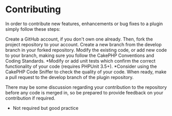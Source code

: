 Contributing
============

In order to contribute new features, enhancements or bug fixes to a plugin simply follow these steps:

Create a GitHub account, if you don't own one already.
Then, fork the project repository to your account.
Create a new branch from the develop branch in your forked repository.
Modify the existing code, or add new code to your branch, making sure you follow the CakePHP Conventions and Coding Standards.
*Modify or add unit tests which confirm the correct functionality of your code (requires PHPUnit 3.5+).
*Consider using the CakePHP Code Sniffer to check the quality of your code.
When ready, make a pull request to the develop branch of the plugin repository.

There may be some discussion regarding your contribution to the repository before any code is merged in, so be prepared to provide feedback on your contribution if required.

* Not required but good practice 